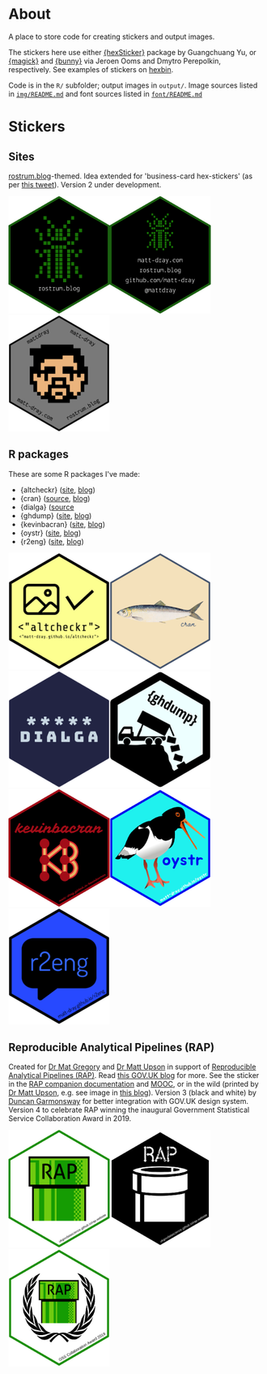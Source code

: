 # About

A place to store code for creating stickers and output images.

The stickers here use either [{hexSticker}](https://github.com/GuangchuangYu/hexSticker) package by Guangchuang Yu, or [{magick}](https://github.com/ropensci/magick) and [{bunny}](https://github.com/dmi3kno/bunny) via Jeroen Ooms and Dmytro Perepolkin, respectively. See examples of stickers on [hexbin](http://hexb.in).

Code is in the `R/` subfolder; output images in `output/`. Image sources listed in [`img/README.md`](https://github.com/matt-dray/stickers/blob/master/img/README.md) and font sources listed in [`font/README.md`](https://github.com/matt-dray/stickers/blob/master/font/README.md)

# Stickers

## Sites

[rostrum.blog](https://www.rostrum.blog)-themed. Idea extended for 'business-card hex-stickers' (as per [this tweet](https://twitter.com/mattdray/status/923837532789526528)). Version 2 under development.

<img src="output/rostrum_hex.png" width=200><img src="output/business_hex.png" width=200><img src="output/business_v2_hex.png" width=200>

## R packages

These are some R packages I've made:

* {altcheckr} ([site](https://matt-dray.github.io/altcheckr/), [blog](https://www.rostrum.blog/2019/12/08/altcheckr/))
* {cran} ([source](https://matt-dray.github.io/cran/), [blog](https://www.rostrum.blog/2020/09/12/herring-units/))
* {dialga} ([source](https://matt-dray.github.io/dialga/)
* {ghdump} ([site](https://www.github.com/matt-dray/ghdump/), [blog](https://www.rostrum.blog/2020/06/14/ghdump/))
* {kevinbacran} ([site](https://matt-dray.github.io/kevinbacran/), [blog](https://www.rostrum.blog/2019/02/27/hadley-number/))
* {oystr} ([site](https://matt-dray.github.io/oystr/), [blog](https://www.rostrum.blog/2019/12/23/oystr/))
* {r2eng} ([site](https://www.github.com/matt-dray/r2eng/), [blog]())

<img src="output/altcheckr_hex.png" width=200><img src="output/cran_hex.png" width=200><img src="output/dialga_hex.png" width=200><img src="output/ghdump_hex.png" width=200><img src="output/kevinbacran_hex.png" width=200><img src="output/oystr_hex.png" width=200><img src="output/r2eng_hex.png" width=200>

## Reproducible Analytical Pipelines (RAP)

Created for [Dr Mat Gregory](https://twitter.com/mammykins_) and [Dr Matt Upson](https://twitter.com/m_a_upson) in support of [Reproducible Analytical Pipelines (RAP)](https://ukgovdatascience.github.io/rap-website). Read [this GOV.UK blog](https://dataingovernment.blog.gov.uk/2017/03/27/reproducible-analytical-pipeline/) for more. See the sticker in the [RAP companion documentation](https://github.com/ukgovdatascience/rap_companion) and [MOOC](https://www.udemy.com/reproducible-analytical-pipelines/), or in the wild (printed by [Dr Matt Upson](https://github.com/ivyleavedtoadflax), e.g. see image in [this blog](https://dataingovernment.blog.gov.uk/2017/11/27/transforming-the-process-of-producing-official-statistics/)). Version 3 (black and white) by [Duncan Garmonsway](https://twitter.com/nacnudus) for better integration with GOV.UK design system. Version 4 to celebrate RAP winning the inaugural Government Statistical Service Collaboration Award in 2019.

<img src="output/rap_hex.png" width=200><img src="output/rap_v3_hex.png" width=200><img src="output/rap_v4_hex.png" width=200>

